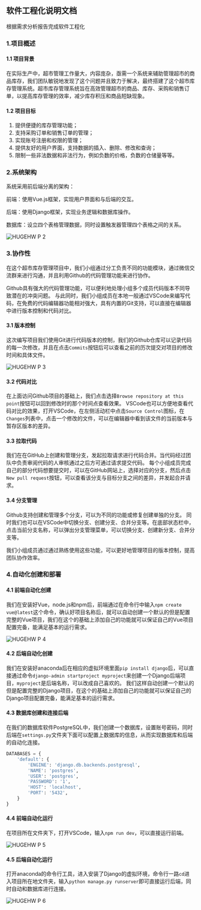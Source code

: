 ## 软件工程化说明文档

根据需求分析报告完成软件工程化

### 1.项目概述

#### 1.1 项目背景

在实际生产中，超市管理工作量大，内容庞杂，亟需一个系统来辅助管理超市的商品库存，我们团队敏锐地发现了这个问题并且致力于解决，最终搭建了这个超市库存管理系统。超市库存管理系统旨在高效管理超市的商品、库存、采购和销售订单，以提高库存管理的效率，减少库存积压和商品短缺现象。

#### 1.2 项目目标

1. 提供便捷的库存管理功能；
2. 支持采购订单和销售订单的管理；
3. 实现账号注册和权限的管理；
4. 提供友好的用户界面，支持数据的插入、删除、修改和查询；
5. 限制一些非法数据和非法行为，例如负数的价格，负数的仓储量等等。

### 2.系统架构

系统采用前后端分离的架构：

前端：使用Vue.js框架，实现用户界面和与后端的交互。

后端：使用Django框架，实现业务逻辑和数据库操作。

数据库：设立四个表格管理数据，同时设置触发器管理四个表格之间的关系。

![HUGEHW P   2](https://github.com/JerryZ2002/SoftwareEngineeringGroupProject/assets/118676738/49a72b0a-5369-49e5-a300-4ec5043a92ed)


### 3.协作性

在这个超市库存管理项目中，我们小组通过分工负责不同的功能模块，通过微信交流群来进行沟通，并且利用Github的代码管理功能来进行协作。

Github具有强大的代码管理功能，可以便利地处理小组多个成员代码版本不同导致潜在的冲突问题。
与此同时，我们小组成员在本地一般通过VSCode来编写代码，在免费的代码编辑器功能相对强大，具有内置的Git支持，可以直接在编辑器中进行版本控制和代码对比。

#### 3.1 版本控制

这次编写项目我们使用Git进行代码版本的控制，我们的Github仓库可以记录代码的每一次修改，并且在点击`Commits`按钮后可以查看之前的历次提交对项目的修改时间和具体文件。

![HUGEHW P   3](https://github.com/JerryZ2002/SoftwareEngineeringGroupProject/assets/118676738/1ce3dd4a-57a0-4384-bd48-3c7ab066dcf7)


#### 3.2 代码对比

在上面访问Github项目的基础上，我们点击选择`Browse repository at this point`按钮可以回到修改时的那个时间点查看效果。
VSCode也可以方便地查看代码对比的效果，打开VSCode，在左侧活动栏中点击`Source Control`图标，在`Changes`列表中，点击一个修改的文件，可以在编辑器中看到该文件的当前版本与暂存区版本的差异。

#### 3.3 拉取代码

我们在在GitHub上创建和管理分支，发起拉取请求进行代码合并。当代码经过团队中负责审阅代码的人审核通过之后方可通过请求提交代码。
每个小组成员完成自己的部分代码想要提交时，可以在GitHub网站上，选择对应的分支，然后点击`New pull request`按钮，可以查看该分支与目标分支之间的差异，并发起合并请求。

#### 3.4 分支管理

Github支持创建和管理多个分支，可以为不同的功能或修复创建单独的分支。
同时我们也可以在VSCode中切换分支、创建分支、合并分支等。在底部状态栏中，点击当前分支名称，可以弹出分支管理菜单，可以切换分支、创建新分支、合并分支等。

我们小组成员通过通过熟练使用这些功能，可以更好地管理项目的版本控制，提高团队协作效率。

### 4.自动化创建和部署

#### 4.1 前端自动化创建

我们在安装好Vue，node.js和npm后，前端通过在命令行中输入`npm create vue@latest`这个命令，确认好项目名称后，就可以自动创建一个默认的但是配置完整的Vue项目，我们在这个的基础上添加自己的功能就可以保证自己的Vue项目配置完备，能满足基本的运行需求。

![HUGEHW P   4](https://github.com/JerryZ2002/SoftwareEngineeringGroupProject/assets/118676738/6e18714d-6693-43c0-9886-2edd2eedd03f)


#### 4.2 后端自动化创建

我们在安装好anaconda后在相应的虚拟环境里面`pip install django`后，可以直接通过命令`django-admin startproject myproject`来创建一个Django后端项目，`myproject`是后端名称，可以改成自己喜欢的。
我们这样自动创建一个默认的但是配置完整的Django项目，在这个的基础上添加自己的功能就可以保证自己的Django项目配置完备，能满足基本的运行需求。

#### 4.3 数据库创建和连接后端

在我们的数据库软件PostgreSQL中，我们创建一个数据库，设置账号密码，同时后端在`settings.py`文件夹下面可以配置上数据库的信息，从而实现数据库和后端的自动化连接。

```python
DATABASES = {
    'default': {
        'ENGINE': 'django.db.backends.postgresql',
        'NAME': 'postgres',
        'USER': 'postgres',
        'PASSWORD': '1',
        'HOST': 'localhost',
        'PORT': '5432',
    }
}
```

#### 4.4 前端自动化运行

在项目所在文件夹下，打开VSCode，输入`npm run dev`，可以直接运行前端。


![HUGEHW P   5](https://github.com/JerryZ2002/SoftwareEngineeringGroupProject/assets/118676738/0a5784e4-cca1-49eb-9349-960662c9b188)



#### 4.5 后端自动化运行

打开anaconda的命令行工具，进入安装了Django的虚拟环境，命令行一路`cd`进入项目所在地文件夹，输入`python manage.py runserver`即可直接运行后端，同时自动和数据库进行连接。

![HUGEHW P   6](https://github.com/JerryZ2002/SoftwareEngineeringGroupProject/assets/118676738/0aab9f00-9428-46c5-95c5-21c8124341d9)







